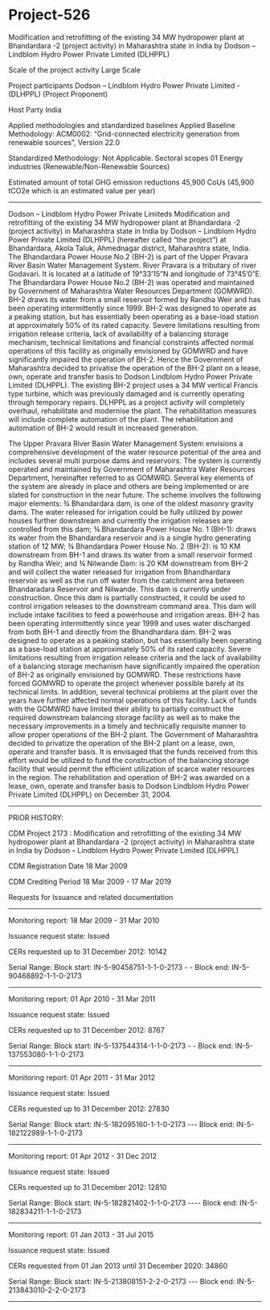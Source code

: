 # Project-526
Modification and retrofitting of the existing 34 MW hydropower plant at Bhandardara -2 (project activity) in Maharashtra state in India by Dodson – Lindblom Hydro Power Private Limited (DLHPPL)

Scale of the project activity Large Scale

Project participants Dodson – Lindblom Hydro Power Private Limited -
(DLHPPL) (Project Proponent)

Host Party India

Applied methodologies and standardized
baselines
Applied Baseline Methodology:
ACM0002: “Grid-connected electricity
generation from renewable sources”, Version
22.0

Standardized Methodology: Not Applicable.
Sectoral scopes 01 Energy industries
(Renewable/Non-Renewable Sources)

Estimated amount of total GHG emission
reductions
45,900 CoUs (45,900 tCO2e which is an estimated value
per year)
__________
Dodson – Lindblom Hydro Power Private Limiteds Modification and
retrofitting of the existing 34 MW hydropower plant at Bhandardara -2
(project activity) in Maharashtra state in India by Dodson – Lindblom
Hydro Power Private Limited (DLHPPL) (hereafter called “the project”) at
Bhandardara, Akola Taluk, Ahmednagar district, Maharashtra state, India. The Bhandardara Power House No.2 (BH-2) is part of the Upper Pravara
River Basin Water Management System. River Pravara is a tributary of
river Godavari. It is located at a latitude of 19°33’15”N and longitude of
73°45’0”E. The Bhandardara Power House No.2 (BH-2) was operated and
maintained by Government of Maharashtra Water Resources Department
(GOMWRD). BH-2 draws its water from a small reservoir formed by
Randha Weir and has been operating intermittently since 1999. BH-2 was
designed to operate as a peaking station, but has essentially been
operating as a base-load station at approximately 50% of its rated
capacity. Severe limitations resulting from irrigation release criteria, lack
of availability of a balancing storage mechanism, technical limitations and
financial constraints affected normal operations of this facility as
originally envisioned by GOMWRD and have significantly impaired the
operation of BH-2. Hence the Government of Maharashtra decided to
privatise the operation of the BH-2 plant on a lease, own, operate and
transfer basis to Dodson Lindblom Hydro Power Private Limited
(DLHPPL). The existing BH-2 project uses a 34 MW vertical Francis type turbine,
which was previously damaged and is currently operating through
temporary repairs. DLHPPL as a project activity will completely overhaul,
rehabilitate and modernise the plant. The rehabilitation measures will
include complete automation of the plant. The rehabilitation and
automation of BH-2 would result in increased generation.

The Upper Pravara River Basin Water Management System envisions a comprehensive development of the
water resource potential of the area and includes several multi purpose dams and reservoirs. The system is
currently operated and maintained by Government of Maharashtra Water Resources Department, hereinafter
referred to as GOMWRD. Several key elements of the system are already in place and others are being
implemented or are slated for construction in the near future. The scheme involves the following major
elements:
¾ Bhandardara dam, is one of the oldest masonry gravity dams. The water released for irrigation could be fully
utilized by power houses further downstream and currently the irrigation releases are controlled from this dam;
¾ Bhandardara Power House No. 1 (BH-1): draws its water from the Bhandardara reservoir and is a single
hydro generating station of 12 MW;
¾ Bhandardara Power House No. 2 (BH-2): is 10 KM downstream from BH-1 and draws its water from a small
reservoir formed by Randha Weir; and
¾ Nilwande Dam: is 20 KM downstream from BH-2 and will collect the water released for irrigation from
Bhandhardara reservoir as well as the run off water from the catchment area between Bhandaradara Reservoir
and Nilwande. This dam is currently under construction. Once this dam is partially constructed, it could be
used to control irrigation releases to the downstream command area. This dam will include intake facilities to
feed a powerhouse and irrigation areas.
BH-2 has been operating intermittently since year 1999 and uses water discharged from both BH-1 and directly
from the Bhandhardara dam. BH-2 was designed to operate as a peaking station, but has essentially been
operating as a base-load station at approximately 50% of its rated capacity. Severe limitations resulting from
irrigation release criteria and the lack of availability of a balancing storage mechanism have significantly
impaired the operation of BH-2 as originally envisioned by GOMWRD. These restrictions have forced
GOMWRD to operate the project whenever possible barely at its technical limits. In addition, several technical
problems at the plant over the years have further affected normal operations of this facility.
Lack of funds with the GOMWRD have limited their ability to partially construct the required downstream
balancing storage facility as well as to make the necessary improvements in a timely and technically requisite
manner to allow proper operations of the BH-2 plant. The Government of Maharashtra decided to privatize the
operation of the BH-2 plant on a lease, own, operate and transfer basis. It is envisaged that the funds received
from this effort would be utilized to fund the construction of the balancing storage facility that would permit
the efficient utilization of scarce water resources in the region. The rehabilitation and operation of BH-2 was
awarded on a lease, own, operate and transfer basis to Dodson Lindblom Hydro Power Private Limited
(DLHPPL) on December 31, 2004. 
_________
PRIOR HISTORY:

CDM Project 2173 : Modification and retrofitting of the existing 34 MW hydropower plant at Bhandardara -2 (project activity) in Maharashtra state in India by Dodson – Lindblom Hydro Power Private Limited (DLHPPL)

CDM Registration Date	18 Mar 2009

CDM Crediting Period	18 Mar 2009 - 17 Mar 2019 

Requests for Issuance and related documentation
__________
Monitoring report: 18 Mar 2009 - 31 Mar 2010 

Issuance request state: Issued

CERs requested up to 31 December 2012: 10142

Serial Range: Block start: IN-5-90458751-1-1-0-2173 - -  Block end: IN-5-90468892-1-1-0-2173
__________

Monitoring report: 01 Apr 2010 - 31 Mar 2011 

Issuance request state: Issued

CERs requested up to 31 December 2012: 8767

Serial Range: Block start: IN-5-137544314-1-1-0-2173  - - Block end: IN-5-137553080-1-1-0-2173
___________

Monitoring report: 01 Apr 2011 - 31 Mar 2012 

Issuance request state: Issued

CERs requested up to 31 December 2012: 27830

Serial Range: Block start: IN-5-182095160-1-1-0-2173  ---    Block end: IN-5-182122989-1-1-0-2173
_____________________

Monitoring report: 01 Apr 2012 - 31 Dec 2012 

Issuance request state: Issued

CERs requested up to 31 December 2012: 12810

Serial Range: Block start: IN-5-182821402-1-1-0-2173  ----    Block end: IN-5-182834211-1-1-0-2173
_______________
Monitoring report: 01 Jan 2013 - 31 Jul 2015 

Issuance request state: Issued

CERs requested from 01 Jan 2013 until 31 December 2020: 34860

Serial Range: Block start: IN-5-213808151-2-2-0-2173  ---    Block end: IN-5-213843010-2-2-0-2173
______________
